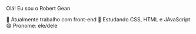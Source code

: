 Olá! Eu sou o Robert Gean

 🔭 Atualmente trabalho com front-end
 🌱 Estudando CSS, HTML e JAvaScript
 😄 Pronome: ele/dele

